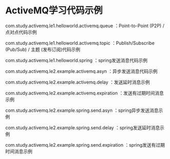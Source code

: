 # ActiveMQ学习代码示例



com.study.activemq.le1.helloworld.activemq.queue ：Point-to-Point (P2P) / 点对点代码示例

com.study.activemq.le1.helloworld.activemq.topic ：Publish/Subscribe (Pub/Sub) / 主题 (发布订阅)代码示例

com.study.activemq.le1.helloworld.spring ：spring发送消息代码示例

com.study.activemq.le2.example.activemq.asyn ：异步发送消息代码示例

com.study.activemq.le2.example.activemq.delay ：发送延时消息示例

com.study.activemq.le2.example.activemq.expiration ：发送有过期时间消息示例

com.study.activemq.le2.example.spring.send.asyn ：spring异步发送消息示例

com.study.activemq.le2.example.spring.send.delay ：spring发送延时消息示例

com.study.activemq.le2.example.spring.send.expiration ：spring发送有过期时间消息示例